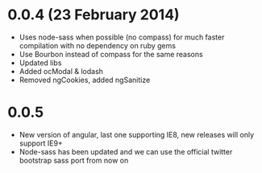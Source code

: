 # 0.0.4 (23 February 2014)
* Uses node-sass when possible (no compass) for much faster compilation with no dependency on ruby gems
* Use Bourbon instead of compass for the same reasons
* Updated libs
* Added ocModal & lodash
* Removed ngCookies, added ngSanitize

# 0.0.5
* New version of angular, last one supporting IE8, new releases will only support IE9+
* Node-sass has been updated and we can use the official twitter bootstrap sass port from now on
